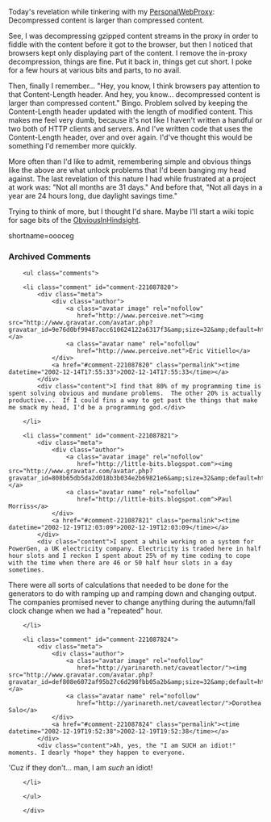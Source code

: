 <p>Today's revelation while tinkering with my <a href="http://www.decafbad.com/twiki/bin/view/Main/PersonalWebProxy">PersonalWebProxy</a>:  Decompressed content is larger than compressed content.  </p>
<p>See, I was decompressing gzipped content streams in the proxy in order to fiddle with the content before it got to the browser, but then I noticed that browsers kept only displaying part of the content.  I remove the in-proxy decompression, things are fine.  Put it back in, things get cut short.  I poke for a few hours at various bits and parts, to no avail.  </p>
<p>Then, finally I remember...  "Hey, you know, I think browsers pay attention to that Content-Length header.  And hey, you know...  decompressed content is larger than compressed content."  Bingo.  Problem solved by keeping the Content-Length header updated with the length of modified content.  This makes me feel very dumb, because it's not like I haven't written a handful or two both of HTTP clients and servers.  And I've written code that uses the Content-Length header, over and over again.  I'd've thought this would be something I'd remember more quickly.</p>
<p>More often than I'd like to admit, remembering simple and obvious things like the above are what unlock problems that I'd been banging my head against.  The last revelation of this nature I had while frustrated at a project at work was:  "Not all months are 31 days."  And before that, "Not all days in a year are 24 hours long, due daylight savings time."</p>
<p>Trying to think of more, but I thought I'd share. Maybe I'll start a wiki topic for sage bits of the <a href="http://www.decafbad.com/twiki/bin/view/Main/ObviousInHindsight">ObviousInHindsight</a>.<br />
</p>
<!--more-->
shortname=oooceg

<div id="comments" class="comments archived-comments">
            <h3>Archived Comments</h3>
            
        <ul class="comments">
            
        <li class="comment" id="comment-221087820">
            <div class="meta">
                <div class="author">
                    <a class="avatar image" rel="nofollow" 
                       href="http://www.perceive.net"><img src="http://www.gravatar.com/avatar.php?gravatar_id=9e76d0bf99487acc610624122a6317f3&amp;size=32&amp;default=http://mediacdn.disqus.com/1320279820/images/noavatar32.png"/></a>
                    <a class="avatar name" rel="nofollow" 
                       href="http://www.perceive.net">Eric Vitiello</a>
                </div>
                <a href="#comment-221087820" class="permalink"><time datetime="2002-12-14T17:55:33">2002-12-14T17:55:33</time></a>
            </div>
            <div class="content">I find that 80% of my programming time is spent solving obvious and mundane problems.  The other 20% is actually productive...  If I could fins a way to get past the things that make me smack my head, I'd be a programming god.</div>
            
        </li>
    
        <li class="comment" id="comment-221087821">
            <div class="meta">
                <div class="author">
                    <a class="avatar image" rel="nofollow" 
                       href="http://little-bits.blogspot.com"><img src="http://www.gravatar.com/avatar.php?gravatar_id=808b65db5da2d018b3b034e2b69821e6&amp;size=32&amp;default=http://mediacdn.disqus.com/1320279820/images/noavatar32.png"/></a>
                    <a class="avatar name" rel="nofollow" 
                       href="http://little-bits.blogspot.com">Paul Morriss</a>
                </div>
                <a href="#comment-221087821" class="permalink"><time datetime="2002-12-19T12:03:09">2002-12-19T12:03:09</time></a>
            </div>
            <div class="content">I spent a while working on a system for PowerGen, a UK electricity company. Electricity is traded here in half hour slots and I reckon I spent about 25% of my time coding to cope with the time when there are 46 or 50 half hour slots in a day sometimes.

There were all sorts of calculations that needed to be done for the generators to do with ramping up and ramping down and changing output. The companies promised never to change anything during the autumn/fall clock change when we had a "repeated" hour.</div>
            
        </li>
    
        <li class="comment" id="comment-221087824">
            <div class="meta">
                <div class="author">
                    <a class="avatar image" rel="nofollow" 
                       href="http://yarinareth.net/caveatlector/"><img src="http://www.gravatar.com/avatar.php?gravatar_id=def808e6072af95b27c6d298fbb05a2b&amp;size=32&amp;default=http://mediacdn.disqus.com/1320279820/images/noavatar32.png"/></a>
                    <a class="avatar name" rel="nofollow" 
                       href="http://yarinareth.net/caveatlector/">Dorothea Salo</a>
                </div>
                <a href="#comment-221087824" class="permalink"><time datetime="2002-12-19T19:52:38">2002-12-19T19:52:38</time></a>
            </div>
            <div class="content">Ah, yes, the "I am SUCH an idiot!" moments. I dearly *hope* they happen to everyone.

'Cuz if they don't... man, I am *such* an idiot!</div>
            
        </li>
    
        </ul>
    
        </div>
    